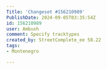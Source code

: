 ```yaml
---
Title: 'Changeset #156210989'
PublishDate: 2024-09-05T03:35:54Z
id: 156210989
user: Ambush
comment: Specify tracktypes
created_by: StreetComplete_ee 58.22
tags:
- Montenegro

---
```

